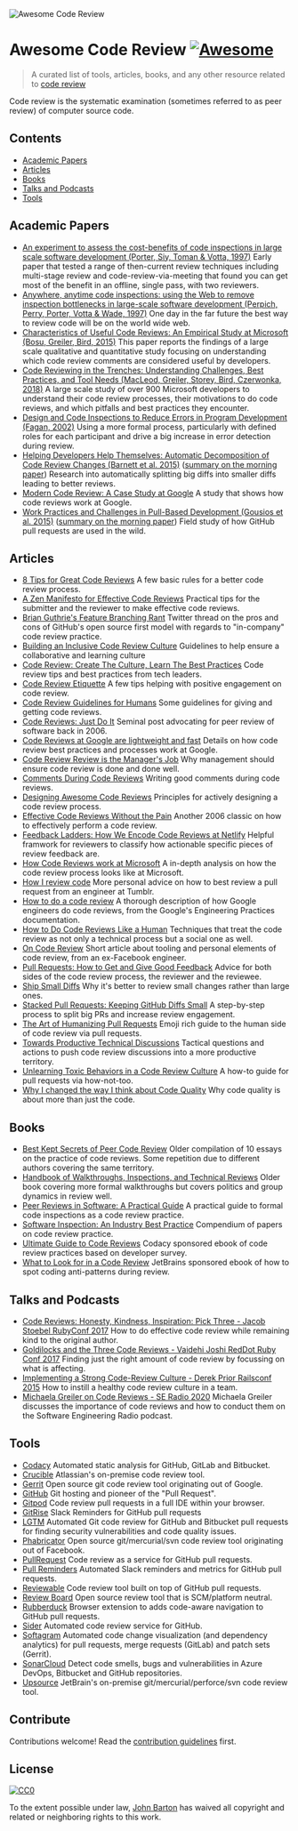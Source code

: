 <img src="Awesome Code Review.png" alt="Awesome Code Review" />

# Awesome Code Review [![Awesome](https://cdn.rawgit.com/sindresorhus/awesome/d7305f38d29fed78fa85652e3a63e154dd8e8829/media/badge.svg)](https://github.com/sindresorhus/awesome)

> A curated list of tools, articles, books, and any other resource related to [code review](https://en.wikipedia.org/wiki/Code_review)

Code review is the systematic examination (sometimes referred to as peer review) of computer source code.

## Contents

- [Academic Papers](#academic-papers)
- [Articles](#articles)
- [Books](#books)
- [Talks and Podcasts](#talks-and-podcasts)
- [Tools](#tools)

## Academic Papers

- [An experiment to assess the cost-benefits of code inspections in large scale software development (Porter, Siy, Toman & Votta, 1997)](http://laser.cs.umass.edu/courses/cs521-621.Fall10/documents/PorterSiyetal.pdf) Early paper that tested a range of then-current review techniques including multi-stage review and code-review-via-meeting that found you can get most of the benefit in an offline, single pass, with two reviewers.
- [Anywhere, anytime code inspections: using the Web to remove inspection bottlenecks in large-scale software development (Perpich, Perry, Porter, Votta & Wade, 1997)](https://dl.acm.org/citation.cfm?id=253234) One day in the far future the best way to review code will be on the world wide web.
- [Characteristics of Useful Code Reviews: An Empirical Study at Microsoft (Bosu, Greiler, Bird, 2015)](https://www.michaelagreiler.com/wp-content/uploads/2019/02/Characteristics-Of-Useful-Comments.pdf) This paper reports the findings of a large scale qualitative and quantitative study focusing on understanding which code review comments are considered useful by developers.  
- [Code Reviewing in the Trenches: Understanding Challenges, Best Practices, and Tool Needs (MacLeod, Greiler, Storey, Bird, Czerwonka, 2018)](https://www.michaelagreiler.com/wp-content/uploads/2019/03/Code-Reviewing-in-the-Trenches-Understanding-Challenges-Best-Practices-and-Tool-Needs.pdf) A large scale study of over 900 Microsoft developers to understand their code review processes, their motivations to do code reviews, and which pitfalls and best practices they encounter.
- [Design and Code Inspections to Reduce Errors in Program Development (Fagan, 2002)](https://link.springer.com/chapter/10.1007/978-3-642-59412-0_35) Using a more formal process, particularly with defined roles for each participant and drive a big increase in error detection during review.
- [Helping Developers Help Themselves: Automatic Decomposition of Code Review Changes (Barnett et al. 2015)](http://research.microsoft.com/pubs/238937/barnett2015hdh.pdf) ([summary on the morning paper](https://blog.acolyer.org/2015/06/26/helping-developers-help-themselves-automatic-decomposition-of-code-review-changes/)) Research into automatically splitting big diffs into smaller diffs leading to better reviews.
- [Modern Code Review: A Case Study at Google](https://sback.it/publications/icse2018seip.pdf) A study that shows how code reviews work at Google.
- [Work Practices and Challenges in Pull-Based Development (Gousios et al. 2015)](https://sback.it/publications/icse2016b.pdf) ([summary on the morning paper](https://blog.acolyer.org/2015/06/23/work-practices-and-challenges-in-pull-based-development/)) Field study of how GitHub pull requests are used in the wild.

## Articles

- [8 Tips for Great Code Reviews](https://kellysutton.com/2018/10/08/8-tips-for-great-code-reviews.html) A few basic rules for a better code review process.
- [A Zen Manifesto for Effective Code Reviews](https://medium.freecodecamp.org/a-zen-manifesto-for-effective-code-reviews-e30b5c95204a) Practical tips for the submitter and the reviewer to make effective code reviews.
- [Brian Guthrie's Feature Branching Rant](https://twitter.com/bguthrie/status/937750796334174209) Twitter thread on the pros and cons of GitHub's open source first model with regards to "in-company" code review practice.
- [Building an Inclusive Code Review Culture](https://blog.plaid.com/building-an-inclusive-code-review-culture/) Guidelines to help ensure a collaborative and learning culture
- [Code Review: Create The Culture, Learn The Best Practices](https://codingsans.com/blog/code-review) Code review tips and best practices from tech leaders.
- [Code Review Etiquette](https://css-tricks.com/code-review-etiquette/) A few tips helping with positive engagement on code review.
- [Code Review Guidelines for Humans](https://phauer.com/2018/code-review-guidelines/) Some guidelines for giving and getting code reviews.
- [Code Reviews: Just Do It](https://blog.codinghorror.com/code-reviews-just-do-it/) Seminal post advocating for peer review of software back in 2006.
- [Code Reviews at Google are lightweight and fast](https://www.michaelagreiler.com/code-reviews-at-google/) Details on how code review best practices and processes work at Google.
- [Code Review Review is the Manager's Job](https://hecate.co/blog/code-review-review-is-the-managers-job) Why management should ensure code review is done and done well.
- [Comments During Code Reviews](https://medium.com/@otarutunde/comments-during-code-reviews-2cb7791e1ac7) Writing good comments during code reviews.
- [Designing Awesome Code Reviews](https://medium.com/unpacking-trunk-club/designing-awesome-code-reviews-5a0d9cd867e3) Principles for actively designing a code review process.
- [Effective Code Reviews Without the Pain](https://www.developer.com/tech/article.php/3579756/Effective-Code-Reviews-Without-the-Pain.htm) Another 2006 classic on how to effectively perform a code review.
- [Feedback Ladders: How We Encode Code Reviews at Netlify](https://www.netlify.com/blog/2020/03/05/feedback-ladders-how-we-encode-code-reviews-at-netlify/) Helpful framwork for reviewers to classify how actionable specific pieces of review feedback are.
- [How Code Reviews work at Microsoft](https://www.michaelagreiler.com/code-reviews-at-microsoft-how-to-code-review-at-a-large-software-company/) A in-depth analysis on how the code review process looks like at Microsoft.
- [How I review code](https://engineering.tumblr.com/post/170040992289/how-i-review-code) More personal advice on how to best review a pull request from an engineer at Tumblr.
- [How to do a code review](https://google.github.io/eng-practices/review/reviewer/) A thorough description of how Google engineers do code reviews, from the Google's Engineering Practices documentation.
- [How to Do Code Reviews Like a Human](https://mtlynch.io/human-code-reviews-1/) Techniques that treat the code review as not only a technical process but a social one as well.
- [On Code Review](https://medium.com/@schrockn/on-code-reviews-b1c7c94d868c) Short article about tooling and personal elements of code review, from an ex-Facebook engineer.
- [Pull Requests: How to Get and Give Good Feedback](https://kickstarter.engineering/pull-requests-how-to-get-and-give-good-feedback-f573469f0c44) Advice for both sides of the code review process, the reviewer and the reviewee.
- [Ship Small Diffs](https://blog.skyliner.io/ship-small-diffs-741308bec0d1) Why it's better to review small changes rather than large ones.
- [Stacked Pull Requests: Keeping GitHub Diffs Small](https://graysonkoonce.com/stacked-pull-requests-keeping-github-diffs-small/) A step-by-step process to split big PRs and increase review engagement.
- [The Art of Humanizing Pull Requests](https://blog.usejournal.com/the-art-of-humanizing-pull-requests-prs-b520588eb345) Emoji rich guide to the human side of code review via pull requests.
- [Towards Productive Technical Discussions](https://cate.blog/2018/07/03/towards-productive-technical-discussions/) Tactical questions and actions to push code review discussions into a more productive territory.
- [Unlearning Toxic Behaviors in a Code Review Culture](https://medium.com/@sandya.sankarram/unlearning-toxic-behaviors-in-a-code-review-culture-b7c295452a3c) A how-to guide for pull requests via how-not-too.
- [Why I changed the way I think about Code Quality](https://medium.freecodecamp.org/why-i-changed-the-way-i-think-about-code-quality-88c5d8d57e68) Why code quality is about more than just the code.

## Books

- [Best Kept Secrets of Peer Code Review](https://www.goodreads.com/book/show/1563457.Best_Kept_Secrets_of_Peer_Code_Review) Older compilation of 10 essays on the practice of code reviews. Some repetition due to different authors covering the same territory.
- [Handbook of Walkthroughs, Inspections, and Technical Reviews](https://www.amazon.com/Handbook-Walkthroughs-Inspections-Technical-Reviews/dp/0932633196) Older book covering more formal walkthroughs but covers politics and group dynamics in review well.
- [Peer Reviews in Software: A Practical Guide](https://www.amazon.com/Peer-Reviews-Software-Practical-Guide/dp/0201734850) A practical guide to formal code inspections as a code review practice.
- [Software Inspection: An Industry Best Practice](https://www.amazon.com/Software-Inspection-Industry-Best-Practice/dp/0818673400) Compendium of papers on code review practice.
- [Ultimate Guide to Code Reviews](https://www.codacy.com/ebooks/guide-to-code-reviews) Codacy sponsored ebook of code review practices based on developer survey.
- [What to Look for in a Code Review](https://leanpub.com/whattolookforinacodereview) JetBrains sponsored ebook of how to spot coding anti-patterns during review.

## Talks and Podcasts

- [Code Reviews: Honesty, Kindness, Inspiration: Pick Three - Jacob Stoebel RubyConf 2017](http://confreaks.tv/videos/rubyconf2017-code-reviews-honesty-kindness-inspiration-pick-three) How to do effective code review while remaining kind to the original author.
- [Goldilocks and the Three Code Reviews - Vaidehi Joshi RedDot Ruby Conf 2017](https://confreaks.tv/videos/reddotrubyconf2017-goldilocks-and-the-three-code-reviews) Finding just the right amount of code review by focussing on what is affecting.
- [Implementing a Strong Code-Review Culture - Derek Prior Railsconf 2015](https://www.youtube.com/watch?v=PJjmw9TRB7s) How to instill a healthy code review culture in a team.
- [Michaela Greiler on Code Reviews - SE Radio 2020](https://www.se-radio.net/2020/02/episode-400-michaela-greiler-on-code-reviews/) Michaela Greiler discusses the importance of code reviews and how to conduct them on the Software Engineering Radio podcast.

## Tools

- [Codacy](https://www.codacy.com/) Automated static analysis for GitHub, GitLab and Bitbucket.
- [Crucible](https://www.atlassian.com/software/crucible) Atlassian's on-premise code review tool.
- [Gerrit](https://www.gerritcodereview.com/) Open source git code review tool originating out of Google.
- [GitHub](https://github.com) Git hosting and pioneer of the "Pull Request".
- [Gitpod](https://gitpod.io) Code review pull requests in a full IDE within your browser.
- [GitRise](https://www.gitrise.com/) Slack Reminders for GitHub pull requests
- [LGTM](https://lgtm.com) Automated Git code review for GitHub and Bitbucket pull requests for finding security vulnerabilities and code quality issues.
- [Phabricator](https://www.phacility.com/phabricator/) Open source git/mercurial/svn code review tool originating out of Facebook.
- [PullRequest](https://www.pullrequest.com/) Code review as a service for GitHub pull requests.
- [Pull Reminders](https://pullreminders.com) Automated Slack reminders and metrics for GitHub pull requests.
- [Reviewable](https://reviewable.io/) Code review tool built on top of GitHub pull requests.
- [Review Board](https://www.reviewboard.org/) Open source review tool that is SCM/platform neutral.
- [Rubberduck](https://www.rubberduck.io) Browser extension to adds code-aware navigation to GitHub pull requests.
- [Sider](https://sider.review/) Automated code review service for GitHub.
- [Softagram](https://softagram.com/) Automated code change visualization (and dependency analytics) for pull requests, merge requests (GitLab) and patch sets (Gerrit).
- [SonarCloud](https://sonarcloud.io) Detect code smells, bugs and vulnerabilities in Azure DevOps, Bitbucket and GitHub repositories.
- [Upsource](https://www.jetbrains.com/upsource/) JetBrain's on-premise git/mercurial/perforce/svn code review tool.

## Contribute

Contributions welcome! Read the [contribution guidelines](contributing.md) first.

## License

[![CC0](http://mirrors.creativecommons.org/presskit/buttons/88x31/svg/cc-zero.svg)](http://creativecommons.org/publicdomain/zero/1.0)

To the extent possible under law, [John Barton](https://johnbarton.co) has waived all copyright and
related or neighboring rights to this work.
